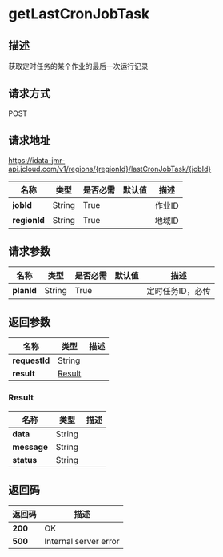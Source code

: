 # getLastCronJobTask


## 描述
获取定时任务的某个作业的最后一次运行记录

## 请求方式
POST

## 请求地址
https://idata-jmr-api.jcloud.com/v1/regions/{regionId}/lastCronJobTask/{jobId}

|名称|类型|是否必需|默认值|描述|
|---|---|---|---|---|
|**jobId**|String|True||作业ID|
|**regionId**|String|True||地域ID|

## 请求参数
|名称|类型|是否必需|默认值|描述|
|---|---|---|---|---|
|**planId**|String|True||定时任务ID，必传|


## 返回参数
|名称|类型|描述|
|---|---|---|
|**requestId**|String||
|**result**|[Result](##Result)||


### <a name="Result">Result</a>
|名称|类型|描述|
|---|---|---|
|**data**|String||
|**message**|String||
|**status**|String||

## 返回码
|返回码|描述|
|---|---|
|**200**|OK|
|**500**|Internal server error|
